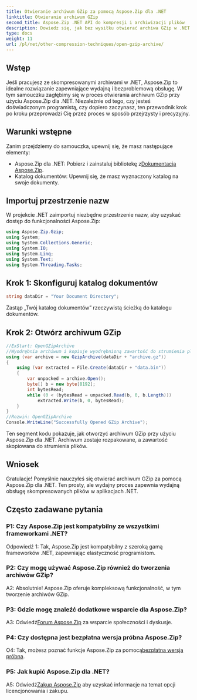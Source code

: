 ```yaml
---
title: Otwieranie archiwum GZip za pomocą Aspose.Zip dla .NET
linktitle: Otwieranie archiwum GZip
second_title: Aspose.Zip .NET API do kompresji i archiwizacji plików
description: Dowiedz się, jak bez wysiłku otwierać archiwa GZip w .NET za pomocą Aspose.Zip. Postępuj zgodnie z naszym przewodnikiem krok po kroku, aby uzyskać efektywną i bezproblemową obsługę plików.
type: docs
weight: 11
url: /pl/net/other-compression-techniques/open-gzip-archive/
---
```

## Wstęp

Jeśli pracujesz ze skompresowanymi archiwami w .NET, Aspose.Zip to idealne rozwiązanie zapewniające wydajną i bezproblemową obsługę. W tym samouczku zagłębimy się w proces otwierania archiwum GZip przy użyciu Aspose.Zip dla .NET. Niezależnie od tego, czy jesteś doświadczonym programistą, czy dopiero zaczynasz, ten przewodnik krok po kroku przeprowadzi Cię przez proces w sposób przejrzysty i precyzyjny.

## Warunki wstępne

Zanim przejdziemy do samouczka, upewnij się, że masz następujące elementy:

-  Aspose.Zip dla .NET: Pobierz i zainstaluj bibliotekę z[Dokumentacja Aspose.Zip](https://reference.aspose.com/zip/net/).
- Katalog dokumentów: Upewnij się, że masz wyznaczony katalog na swoje dokumenty.

## Importuj przestrzenie nazw

W projekcie .NET zaimportuj niezbędne przestrzenie nazw, aby uzyskać dostęp do funkcjonalności Aspose.Zip:

```csharp
using Aspose.Zip.Gzip;
using System;
using System.Collections.Generic;
using System.IO;
using System.Linq;
using System.Text;
using System.Threading.Tasks;
```

## Krok 1: Skonfiguruj katalog dokumentów

```csharp
string dataDir = "Your Document Directory";
```

Zastąp „Twój katalog dokumentów” rzeczywistą ścieżką do katalogu dokumentów.

## Krok 2: Otwórz archiwum GZip

```csharp
//ExStart: OpenGZipArchive
//Wyodrębnia archiwum i kopiuje wyodrębnioną zawartość do strumienia plików.
using (var archive = new GzipArchive(dataDir + "archive.gz"))
{
    using (var extracted = File.Create(dataDir + "data.bin"))
    {
        var unpacked = archive.Open();
        byte[] b = new byte[8192];
        int bytesRead;
        while (0 < (bytesRead = unpacked.Read(b, 0, b.Length)))
            extracted.Write(b, 0, bytesRead);
    }
}
//Rozwiń: OpenGZipArchive
Console.WriteLine("Successfully Opened GZip Archive");
```

Ten segment kodu pokazuje, jak otworzyć archiwum GZip przy użyciu Aspose.Zip dla .NET. Archiwum zostaje rozpakowane, a zawartość skopiowana do strumienia plików.

## Wniosek

Gratulacje! Pomyślnie nauczyłeś się otwierać archiwum GZip za pomocą Aspose.Zip dla .NET. Ten prosty, ale wydajny proces zapewnia wydajną obsługę skompresowanych plików w aplikacjach .NET.

## Często zadawane pytania

### P1: Czy Aspose.Zip jest kompatybilny ze wszystkimi frameworkami .NET?

Odpowiedź 1: Tak, Aspose.Zip jest kompatybilny z szeroką gamą frameworków .NET, zapewniając elastyczność programistom.

### P2: Czy mogę używać Aspose.Zip również do tworzenia archiwów GZip?

A2: Absolutnie! Aspose.Zip oferuje kompleksową funkcjonalność, w tym tworzenie archiwów GZip.

### P3: Gdzie mogę znaleźć dodatkowe wsparcie dla Aspose.Zip?

 A3: Odwiedź[Forum Aspose.Zip](https://forum.aspose.com/c/zip/37) za wsparcie społeczności i dyskusje.

### P4: Czy dostępna jest bezpłatna wersja próbna Aspose.Zip?

 O4: Tak, możesz poznać funkcje Aspose.Zip za pomocą[bezpłatna wersja próbna](https://releases.aspose.com/).

### P5: Jak kupić Aspose.Zip dla .NET?

 A5: Odwiedź[Zakup Aspose.Zip](https://purchase.aspose.com/buy) aby uzyskać informacje na temat opcji licencjonowania i zakupu.